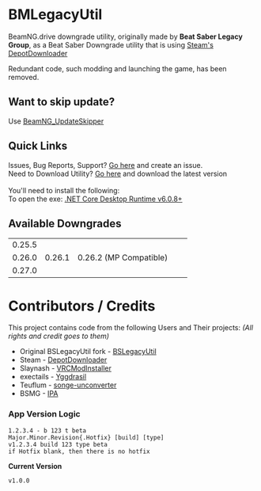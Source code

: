 # BMLegacyUtil
BeamNG.drive downgrade utility, originally made by **Beat Saber Legacy Group**, as a Beat Saber Downgrade utility that is using [Steam's DepotDownloader](https://github.com/SteamRE/DepotDownloader)

Redundant code, such modding and launching the game, has been removed.

## Want to skip update?
Use [BeamNG_UpdateSkipper](https://github.com/BeamNG-Tools/BeamNG_UpdateSkipper)

## Quick Links
Issues, Bug Reports, Support? [Go here](https://github.com/BeamNG-Tools/BMLegacyUtil/issues) and create an issue.<br>
Need to Download Utility? [Go here](https://github.com/BeamNG-Tools/BMLegacyUtil/releases/latest) and download the latest version<br><br>
You'll need to install the following:<br>
To open the exe: [.NET Core Desktop Runtime v6.0.8+](https://dotnet.microsoft.com/en-us/download/dotnet/thank-you/runtime-6.0.11-windows-x64-installer)

## Available Downgrades
|        |           |          |          |          |
|--------|-----------|----------|----------|----------|
| 0.25.5 |
| 0.26.0 | 0.26.1    | 0.26.2 (MP Compatible)  |
| 0.27.0 | 

# Contributors / Credits
This project contains code from the following Users and Their projects: _(All rights and credit goes to them)_
* Original BSLegacyUtil fork - [BSLegacyUtil](https://github.com/MintLily/BSLegacyUtil)
* Steam - [DepotDownloader](https://github.com/SteamRE/DepotDownloader)
* Slaynash - [VRCModInstaller](https://github.com/Slaynash/VRChatModInstaller)
* exectails - [Yggdrasil](https://github.com/exectails/Yggdrasil)
* Teuflum - [songe-unconverter](https://github.com/Teuflum/songe-unconverter)
* BSMG - [IPA](https://github.com/bsmg/BeatSaber-IPA-Reloaded)

### App Version Logic
```
1.2.3.4 - b 123 t beta
Major.Minor.Revision{.Hotfix} [build] [type]
v1.2.3.4 build 123 type beta
if Hotfix blank, then there is no hotfix
```
**Current Version**
```
v1.0.0
```
